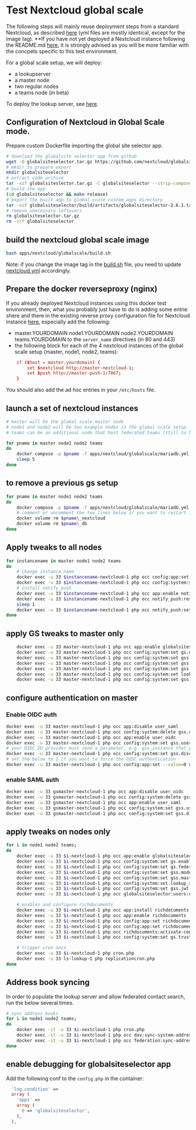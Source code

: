 # Test Nextcloud global scale

The following steps will mainly reuse deployment steps from a standard Nextcloud, as described [here](../standard/README.md) (yml files are mostly identical, except for the image tag). **If you have not yet deployed a Nextcloud instance following the README.md [here](../standard/README.md), it is strongly advised as you will be more familiar with the concpets specific to this test environment.

For a global scale setup, we will deploy:
- a lookupserver
- a master node
- two regular nodes
- a teams node (in beta)

To deploy the lookup server, see [here](../../lookupserver/README.md).

## Configuration of Nextcloud in Global Scale mode.

Prepare custom Dockerfile importing the global site selector app.
```sh
# download the globalsite selector app from github
wget -O globalsiteselector.tar.gz https://github.com/nextcloud/globalsiteselector/archive/refs/tags/v2.6.1.tar.gz
# mkdir to prepare export
mkdir globalsiteselector
# extract code archive
tar -xzf globalsiteslector.tar.gz -C globalsiteselector --strip-components=1
# build the app
(cd globalsiteselector && make release)
# export the built app to global scale custom_apps directory
tar -xzf globalsiteselector/build/artifacts/globalsiteselector-2.6.1.tar.gz -C apps/nextcloud/globalscale/custom_apps
# remove unecessary leftovers
rm globalsiteselector.tar.gz
rm -vrf globalsiteselector
```

## build the nextcloud global scale image
```sh
bash apps/nextcloud/globalscale/build.sh
```

Note: if you change the image tag in the [build.sh](./build.sh) file, you need to update [nextcloud.yml](nextcloud.yml) accordingly.

## Prepare the docker reverseproxy (nginx)

If you already deployed Nextcloud instances using this docker test environment, then, what you probably just have to do is adding some entrie shere and there in the existing reverse proxy configuration file for Nextcloud instance [here](../../reverseproxy/conf/nextcloud.conf), especially add the following:
- master.YOURDOMAIN node1.YOURDOMAIN node2.YOURDOMAIN teams.YOURDOMAIN to the `server_name` directives (in 80 and 443)
- the following block for each of the 4 nextcloud instances of the global scale setup (master, node1, node2, teams):

```conf
    if ($host = master.yourdomain) {
        set $nextcloud http://master-nextcloud-1;
        set $push http://master-push-1:7867;
    }
```

You should also add the ad hoc entries in your `/etc/hosts` file.

## launch a set of nextcloud instances

```sh
# master will be the global scale master node
# node1 and node2 will be two example nodes in the global scale setup
# teams can be an additional node that host federated teams (still to be documented)

for pname in master node1 node2 teams
do
    docker compose -p $pname -f apps/nextcloud/globalscale/mariadb.yml -f apps/nextcloud/globalscale/nextcloud.yml -f apps/nextcloud/globalscale/redis.yml up -d
    sleep 5
done
```

## to remove a previous gs setup

```sh
for pname in master node1 node2 teams
do
    docker compose -p $pname -f apps/nextcloud/globalscale/mariadb.yml -f apps/nextcloud/globalscale/nextcloud.yml -f apps/nextcloud/globalscale/redis.yml down
    # comment or uncomment the two lines below if you want to restart from scratch the setup and remove the volumes
    docker volume rm $pname\_nextcloud
    docker volume rm $pname\_db
done
```

## Apply tweaks to all nodes
```sh
for instancename in master node1 node2 teams
do
    # change instance name
    docker exec -u 33 $instancename-nextcloud-1 php occ config:app:set theming name --value="$instancename"
    docker exec -u 33 $instancename-nextcloud-1 php occ config:system:set overwrite.cli.url --value="https://$instancename.local.mlh.ovh"
    # install notify_push
    docker exec -u 33 $instancename-nextcloud-1 php occ app:enable notify_push
    docker exec -u 33 $instancename-nextcloud-1 php occ notify_push:reset
    sleep 1
    docker exec -u 33 $instancename-nextcloud-1 php occ notify_push:setup https://$instancename.local.mlh.ovh/push
done
```

## apply GS tweaks to master only

```sh
    docker exec -u 33 master-nextcloud-1 php occ app:enable globalsiteselector
    docker exec -u 33 master-nextcloud-1 php occ config:system:set gs.enabled --value="true"
    docker exec -u 33 master-nextcloud-1 php occ config:system:set gss.mode --value="master"
    docker exec -u 33 master-nextcloud-1 php occ config:system:set gss.master.admin 0 --value="admin"
    docker exec -u 33 master-nextcloud-1 php occ config:system:set gss.master.csp-allow 0 --value="*.local.mlh.ovh"
    docker exec -u 33 master-nextcloud-1 php occ config:system:set lookup_server --value="https://lookup.local.mlh.ovh"
    docker exec -u 33 master-nextcloud-1 php occ config:system:set gss.jwt.key --value="lookup"
```

## configure authentication on master
### Enable OIDC auth

```sh
docker exec -u 33 master-nextcloud-1 php occ app:disable user_saml
docker exec -u 33 master-nextcloud-1 php occ config:system:delete gss.discovery.saml.slave.mapping
docker exec -u 33 master-nextcloud-1 php occ app:enable user_oidc
docker exec -u 33 master-nextcloud-1 php occ config:system:set gss.user.discovery.module --value="\OCA\GlobalSiteSelector\UserDiscoveryModules\UserDiscoveryOIDC"
# your OIDC ID provider must send a parameter, e.g. gss_instance that provides the exact gs node url of a user
docker exec -u 33 master-nextcloud-1 php occ config:system:set gss.discovery.oidc.slave.mapping --value="gss_instance"
# set the below to 1 if you want to force the OIDC authentication
docker exec -u 33 master-nextcloud-1 php occ config:app:set --value=0 user_oidc allow_multiple_user_backends
```

### enable SAML auth
```sh
docker exec -u 33 gsmaster-nextcloud-1 php occ app:disable user_oidc
docker exec -u 33 gsmaster-nextcloud-1 php occ config:system:delete gss.discovery.oidc.slave.mapping
docker exec -u 33 gsmaster-nextcloud-1 php occ app:enable user_saml
docker exec -u 33 gsmaster-nextcloud-1 php occ config:system:set gss.user.discovery.module --value="\OCA\GlobalSiteSelector\UserDiscoveryModules\UserDiscoverySAML"
docker exec -u 33 gsmaster-nextcloud-1 php occ config:system:set gss.discovery.saml.slave.mapping --value="gss_instance"
```

## apply tweaks on nodes only
```sh
for i in node1 node2 teams;
do
    docker exec -u 33 $i-nextcloud-1 php occ app:enable globalsiteselector
    docker exec -u 33 $i-nextcloud-1 php occ config:system:set gs.enabled --value="true"
    docker exec -u 33 $i-nextcloud-1 php occ config:system:set gs.federation --value="true"
    docker exec -u 33 $i-nextcloud-1 php occ config:system:set gss.mode --value="slave"
    docker exec -u 33 $i-nextcloud-1 php occ config:system:set gss.master.url --value="https://master.local.mlh.ovh"
    docker exec -u 33 $i-nextcloud-1 php occ config:system:set lookup_server --value="https://lookup.local.mlh.ovh"
    docker exec -u 33 $i-nextcloud-1 php occ config:system:set gss.jwt.key --value="lookup"
    docker exec -u 33 $i-nextcloud-1 php occ globalsiteselector:users:update

    # enables and configure richdocuments
    docker exec -u 33 $i-nextcloud-1 php occ app:install richdocuments --force
    docker exec -u 33 $i-nextcloud-1 php occ app:enable richdocuments
    docker exec -u 33 $i-nextcloud-1 php occ config:app:set richdocuments wopi_url --value='https://office.local.mlh.ovh'
    docker exec -u 33 $i-nextcloud-1 php occ config:app:set richdocuments federation_use_trusted_domains --value="yes"
    docker exec -u 33 $i-nextcloud-1 php occ richdocuments:activate-config
    docker exec -u 33 $i-nextcloud-1 php occ config:system:set gs.trustedHosts 0 --value="*.local.mlh.ovh"

    # trigger cron once
    docker exec -u 33 $i-nextcloud-1 php cron.php
    docker exec -u 33 ls-lookup-1 php replicationcron.php
done
```

## Address book syncing
In order to populate the lookup server and allow federated contact search, run the below several times.
```sh
# sync address books
for i in node1 node2 teams;
do
    docker exec -it -u 33 $i-nextcloud-1 php cron.php
    docker exec -it -u 33 $i-nextcloud-1 php occ dav:sync-system-addressbook
    docker exec -it -u 33 $i-nextcloud-1 php occ federation:sync-addressbooks
done
```

## enable debugging for globalsiteselector app

Add the following conf to the `config.php` in the container:

```php
  'log.condition' =>
  array (
    'apps' =>
    array (
      0 => 'globalsiteselector',
    ),
  ),
```
